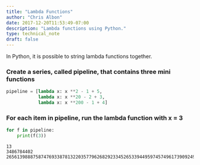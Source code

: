 ```yaml
---
title: "Lambda Functions"
author: "Chris Albon"
date: 2017-12-20T11:53:49-07:00
description: "Lambda functions using Python."
type: technical_note
draft: false
---
```

In Python, it is possible to string lambda functions together.

### Create a series, called pipeline, that contains three mini functions


```python
pipeline = [lambda x: x **2 - 1 + 5,
            lambda x: x **20 - 2 + 3,
            lambda x: x **200 - 1 + 4]
```

### For each item in pipeline, run the lambda function with x = 3


```python
for f in pipeline:
    print(f(3))
```

    13
    3486784402
    265613988875874769338781322035779626829233452653394495974574961739092490901302182994384699044004

